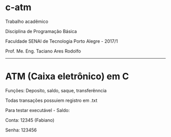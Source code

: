 # c-atm

Trabalho acadêmico


Disciplina de Programação Básica

Faculdade SENAI de Tecnologia Porto Alegre - 2017/1

Prof. Me. Eng. Taciano Ares Rodolfo

---------
# ATM (Caixa eletrônico) em C


Funções: Deposito, saldo, saque, transferênncia

Todas transações possuiem registro em .txt


Para testar executável - Saldo:

Conta: 12345 (Fabiano)

Senha: 123456
